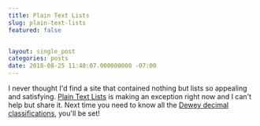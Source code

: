 ```yaml
---
title: Plain Text Lists
slug: plain-text-lists
featured: false


layout: single_post
categories: posts
date: 2018-08-25 11:40:07.000000000 -07:00
---
```


I never thought I'd find a site that contained nothing but lists so appealing and satisfying. [Plain Text Lists](https://www.plaintextlist.com/) is making an exception right now and I can't help but share it. Next time you need to know all the [Dewey decimal classifications](https://www.plaintextlist.com/language/list_of_dewey_decimal_classifications_(third%20summary,%20thousands)/), you'll be set!

